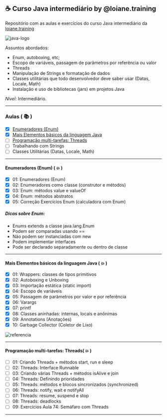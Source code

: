## ☕ Curso Java intermediário by @loiane.training
Repositório com as aulas e exercícios do curso Java intermediário da [loiane.training](https://loiane.training/curso/java-intermediario)

![java-logo](https://s2.glbimg.com/q-0B1SbZWYgxxnLwsf6dbXgivj4=/696x390/smart/filters:cover():strip_icc()/i.s3.glbimg.com/v1/AUTH_08fbf48bc0524877943fe86e43087e7a/internal_photos/bs/2021/P/f/y52r4ySZWLkJjEhKLhgw/2014-11-14-java-logo.jpg)

Assuntos abordados:

- Enum, autoboxing, etc;
- Escopo de variáveis, passagem de parâmetros por referência ou valor
- Threads
- Manipulação de Strings e formatação de dados
- Classes utilitárias que todo desenvolvedor deve saber usar (Datas, Locale, Math)
- Instalação e uso de bibliotecas (jars) em projetos Java

*Nível:* Intermediário.

***

### Aulas ( 📚 )

- [x] [Enumeradores (Enum)](#enumeradores)
- [x] [Mais Elementos básicos da linguagem Java](#elementos-basicos)
- [ ] [Programação multi-tarefas: Threads](#threads)
- [ ] Trabalhando com Strings
- [ ] Classes Utilitárias (Datas, Locale, Math)

***

<div id="enumeradores" />

#### Enumeradores (Enum) ( 💥 )

- [x] 01: Enumeradores (Enum)
- [x] 02: Enumeradores como classe (construtor e métodos)
- [x] 03: Enum: métodos value e valueOf
- [x] 04: Enum: métodos abstratos
- [x] 05: Correção Exercícios Enum (calculadora com Enum)

##### Dicas sobre Enum:

- Enums extends a classe java.lang.Enum
- Podem ser comparadas usando ==
- Não podem ser instanciadas com new
- Podem implementar interfaces
- Pode ser declarado separadamente ou dentro de classe

***

<div id="elementos-basicos" />

#### Mais Elementos básicos da linguagem Java ( 💥 )

- [x] 01: Wrappers: classes de tipos primitivos
- [x] 02: Autoboxing e Unboxing
- [x] 03: Importação estática (static import)
- [x] 04: Escopo de variáveis
- [x] 05: Passagem de parâmetros por valor e por referência
- [x] 06: Varargs
- [x] 07: printf
- [x] 08: Classes aninhadas: internas, locais e anônimas
- [x] 09: Annotations (Anotações)
- [x] 10: Garbage Collector (Coletor de Lixo)

![referencia](https://user-images.githubusercontent.com/34458509/151283280-d8dc0340-9734-4877-91a8-83bb49330fef.PNG)

***

<div id="threads" />

#### Programação multi-tarefas: Threads( 💥 )

- [ ] 01: Criando Threads + métodos start, run e sleep
- [ ] 02: Threads: Interface Runnable
- [ ] 03: Criando várias Threads + métodos isAlive e join
- [ ] 04: Threads: Definindo prioridades
- [ ] 05: Threads: métodos e blocos sincronizados (synchronized)
- [ ] 06: Threads: notify, wait e notifyAll
- [ ] 07: Threads: resume, suspend e stop
- [ ] 08: Threads: deadlocks
- [ ] 09: Exercícios Aula 74: Semáfaro com Threads

***
